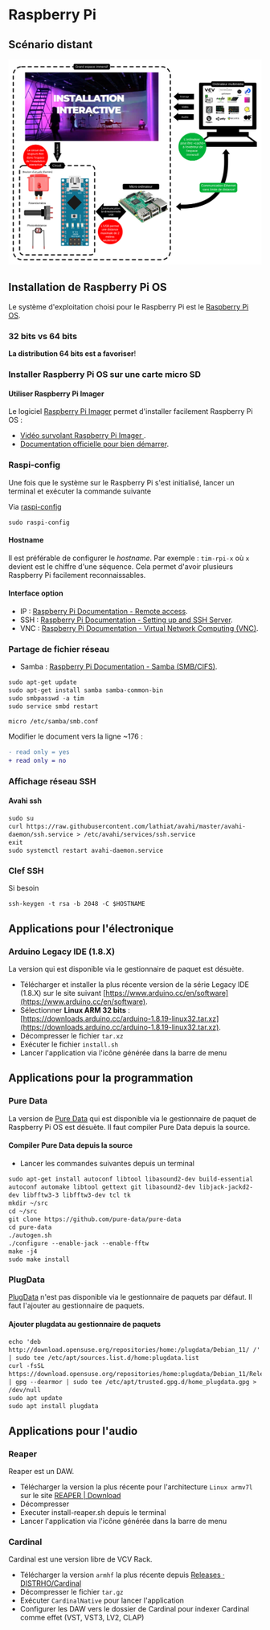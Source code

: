 # Raspberry Pi 

## Scénario distant

![Utilisation d'un Raspberry Pi pour le relais de messages OSC locaux à distance](./scenario_distant.svg)

## Installation de Raspberry Pi OS

Le système d'exploitation choisi pour le Raspberry Pi est le [Raspberry Pi OS](https://fr.wikipedia.org/wiki/Raspberry_Pi_OS).

### 32 bits vs 64 bits

 **La distribution 64 bits est a favoriser**!

### Installer Raspberry Pi OS sur une carte micro SD

#### Utiliser Raspberry Pi Imager

Le logiciel [Raspberry Pi Imager](https://www.raspberrypi.com/software/) permet d'installer facilement Raspberry Pi OS :
* [Vidéo survolant Raspberry Pi Imager ](https://www.youtube.com/watch?v=ntaXWS8Lk34).
* [Documentation officielle pour bien démarrer](https://www.raspberrypi.com/documentation/computers/getting-started.html).


### Raspi-config 

Une fois que le système sur le Raspberry Pi s'est initialisé, lancer un terminal et exécuter la commande suivante

Via [raspi-config](https://www.raspberrypi.com/documentation/computers/configuration.html#the-raspi-config-tool)

```
sudo raspi-config
```

#### Hostname

Il est préférable de configurer le *hostname*. Par exemple :  `tim-rpi-x` où `x` devient est le chiffre d'une séquence. Cela permet d'avoir plusieurs Raspberry Pi facilement reconnaissables.

#### Interface option

* IP : [Raspberry Pi Documentation - Remote access](https://www.raspberrypi.com/documentation/computers/remote-access.html#introduction-to-remote-access).
* SSH : [Raspberry Pi Documentation - Setting up and SSH Server](https://www.raspberrypi.com/documentation/computers/remote-access.html#setting-up-an-ssh-server).
* VNC : [Raspberry Pi Documentation - Virtual Network Computing (VNC)](https://www.raspberrypi.com/documentation/computers/remote-access.html#virtual-network-computing-vnc).

### Partage de fichier réseau

* Samba : [Raspberry Pi Documentation - Samba (SMB/CIFS)](https://www.raspberrypi.com/documentation/computers/remote-access.html#samba-smbcifs).


```
sudo apt-get update 
sudo apt-get install samba samba-common-bin
sudo smbpasswd -a tim
sudo service smbd restart
```
```
micro /etc/samba/smb.conf 
```

Modifier le document vers la ligne ~176 :

```diff
- read only = yes
+ read only = no
```

### Affichage réseau SSH

#### Avahi ssh

```
sudo su
curl https://raw.githubusercontent.com/lathiat/avahi/master/avahi-daemon/ssh.service > /etc/avahi/services/ssh.service
exit
sudo systemctl restart avahi-daemon.service 
```

### Clef SSH

Si besoin 

```
ssh-keygen -t rsa -b 2048 -C $HOSTNAME
```

## Applications pour l'électronique

### Arduino Legacy IDE (1.8.X)

La version qui est disponible via le gestionnaire de paquet est désuète. 

* Télécharger et installer la plus récente version de la série Legacy IDE (1.8.X) sur le site suivant [https://www.arduino.cc/en/software](https://www.arduino.cc/en/software).
* Sélectionner **Linux ARM 32 bits** : [https://downloads.arduino.cc/arduino-1.8.19-linux32.tar.xz](https://downloads.arduino.cc/arduino-1.8.19-linux32.tar.xz).
* Décompresser le fichier `tar.xz`
* Exécuter le fichier `install.sh`
* Lancer l'application via l'icône générée dans la barre de menu


## Applications pour la programmation

### Pure Data

La version de [Pure Data](http://msp.ucsd.edu/software.html) qui est disponible via le gestionnaire de paquet de Raspberry Pi OS est désuète. Il faut compiler Pure Data depuis la source.

#### Compiler Pure Data depuis la source

* Lancer les commandes suivantes depuis un terminal 
```
sudo apt-get install autoconf libtool libasound2-dev build-essential autoconf automake libtool gettext git libasound2-dev libjack-jackd2-dev libfftw3-3 libfftw3-dev tcl tk 
mkdir ~/src
cd ~/src
git clone https://github.com/pure-data/pure-data
cd pure-data
./autogen.sh
./configure --enable-jack --enable-fftw
make -j4
sudo make install
```

### PlugData

[PlugData](https://plugdata.org/) n'est pas disponible via le gestionnaire de paquets par défaut. Il faut l'ajouter au gestionnaire de paquets.

#### Ajouter plugdata au gestionnaire de paquets
```
echo 'deb http://download.opensuse.org/repositories/home:/plugdata/Debian_11/ /' | sudo tee /etc/apt/sources.list.d/home:plugdata.list
curl -fsSL https://download.opensuse.org/repositories/home:plugdata/Debian_11/Release.key | gpg --dearmor | sudo tee /etc/apt/trusted.gpg.d/home_plugdata.gpg > /dev/null
sudo apt update
sudo apt install plugdata
```

## Applications pour l'audio

### Reaper

Reaper est un DAW.

* Télécharger la version la plus récente pour l'architecture `Linux armv7l` sur le site [REAPER | Download](https://www.reaper.fm/download.php)
* Décompresser 
* Executer install-reaper.sh depuis le terminal
* Lancer l'application via l'icône générée dans la barre de menu

### Cardinal

Cardinal est une version libre de VCV Rack.

* Télécharger la version `armhf` la plus récente depuis [Releases · DISTRHO/Cardinal](https://github.com/DISTRHO/Cardinal/releases)
* Décompresser le fichier `tar.gz`
* Exécuter `CardinalNative` pour lancer l'application
* Configurer les DAW vers le dossier de Cardinal pour indexer Cardinal comme effet (VST, VST3, LV2, CLAP)



